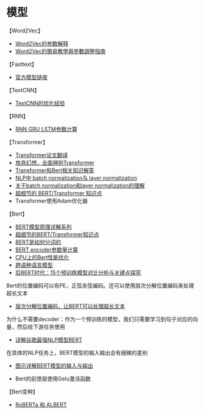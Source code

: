 # 模型

【Word2Vec】
- [Word2Vec的参数解释](https://blog.csdn.net/laobai1015/article/details/86540813)
- [Word2Vec的簡易教學與參數調整指南](https://www.kaggle.com/jerrykuo7727/word2vec)

【Fasttext】
- [官方模型链接](https://github.com/facebookresearch/fastText/blob/master/docs/crawl-vectors.md#models)

【TextCNN】
- [TextCNN的优化经验](https://www.cnblogs.com/ModifyRong/p/11442661.html)

【RNN】
- [RNN GRU LSTM参数计算](https://blog.csdn.net/imhuay/article/details/80267269)

【Transformer】
- [Transformer论文翻译](https://so.csdn.net/so/search/s.do?q=Transformer%E8%AE%BA%E6%96%87%E8%AF%A6%E8%A7%A3%EF%BC%8C%E8%AE%BA%E6%96%87%E5%AE%8C%E6%95%B4%E7%BF%BB%E8%AF%91&t=&o=&s=&tm=&v=&l=&lv=&u=&ft=)
- [放弃幻想，全面拥抱Transformer](https://zhuanlan.zhihu.com/p/54743941)
- [Transformer和Bert相关知识解答](https://zhuanlan.zhihu.com/p/149634836)
- [NLP中 batch normalization与 layer normalization](https://zhuanlan.zhihu.com/p/74516930)
- [关于batch normalization和layer normalization的理解](https://blog.csdn.net/HUSTHY/article/details/106665809)
- [超细节的 BERT/Transformer 知识点](https://cloud.tencent.com/developer/article/1748590)
- Transformer使用Adam优化器

【Bert】
- [BERT模型原理详解系列](https://zhuanlan.zhihu.com/p/46652512)
- [超细节的BERT/Transformer知识点](https://zhuanlan.zhihu.com/p/132554155)
- [BERT是如何分词的](https://cloud.tencent.com/developer/article/1524436)
- [BERT encoder参数量计算](https://lsc417.com/2020/06/19/bert_parameter/)
- [CPU上的Bert性能优化](https://blog.roblox.com/2020/05/scaled-bert-serve-1-billion-daily-requests-cpus/)
- [跨语种语言模型](https://zhuanlan.zhihu.com/p/139630839)
- [后BERT时代：15个预训练模型对比分析与关键点探究](https://cloud.tencent.com/developer/article/1491568)

Bert的位置编码可以有PE，正弦余弦编码。还可以使用层次分解位置编码来处理超长文本
- [层次分解位置编码，让BERT可以处理超长文本](https://mp.weixin.qq.com/s/bSOHfuwKZRY7WkqfXVkAPA)

为什么不需要decoder：作为一个预训练的模型，我们只需要学习到句子对应的向量，然后给下游任务使用
- [详解谷歌最强NLP模型BERT](https://www.mdeditor.tw/pl/2ihW)

在具体的NLP任务上，BERT模型的输入输出会有细微的差别
- [图示详解BERT模型的输入与输出](https://www.cnblogs.com/gczr/p/11785930.html)

- Bert的前馈层使用Gelu激活函数

【Bert变种】
- [RoBERTa 和 ALBERT](https://www.jianshu.com/p/769e66e085fe)